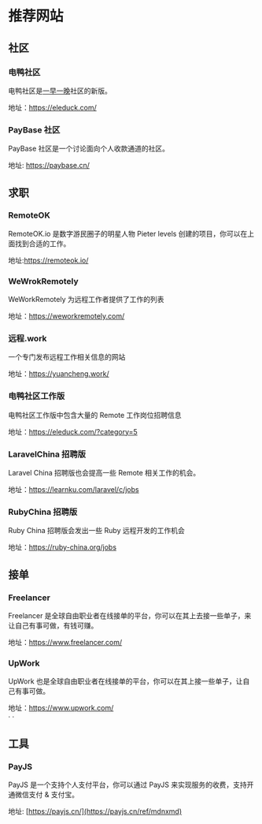 # 推荐网站

## 社区

### 电鸭社区

电鸭社区是[一早一晚](https://3cwork.com/)社区的新版。

地址：https://eleduck.com/

### PayBase 社区

PayBase 社区是一个讨论面向个人收款通道的社区。

地址: https://paybase.cn/

## 求职

### RemoteOK

RemoteOK.io 是数字游民圈子的明星人物 Pieter levels 创建的项目，你可以在上面找到合适的工作。

地址:https://remoteok.io/

### WeWrokRemotely

WeWorkRemotely 为远程工作者提供了工作的列表

地址：https://weworkremotely.com/

### 远程.work

一个专门发布远程工作相关信息的网站

地址：https://yuancheng.work/

### 电鸭社区工作版

电鸭社区工作版中包含大量的 Remote 工作岗位招聘信息

地址：https://eleduck.com/?category=5


### LaravelChina 招聘版


Laravel China 招聘版也会提高一些 Remote 相关工作的机会。


地址：https://learnku.com/laravel/c/jobs


### RubyChina 招聘版

Ruby China 招聘版会发出一些 Ruby 远程开发的工作机会

地址：https://ruby-china.org/jobs

## 接单

### Freelancer

Freelancer 是全球自由职业者在线接单的平台，你可以在其上去接一些单子，来让自己有事可做，有钱可赚。

地址：https://www.freelancer.com/


### UpWork

UpWork 也是全球自由职业者在线接单的平台，你可以在其上接一些单子，让自己有事可做。

地址：https://www.upwork.com/   
·	·

## 工具

### PayJS

PayJS 是一个支持个人支付平台，你可以通过 PayJS 来实现服务的收费，支持开通微信支付 & 支付宝。

地址: [https://payjs.cn/](https://payjs.cn/ref/mdnxmd)
